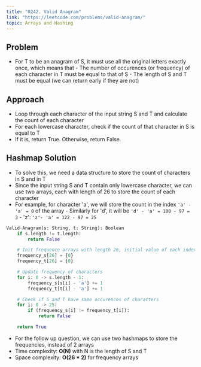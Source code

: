 ```yaml
---
title: "0242. Valid Anagram"
link: "https://leetcode.com/problems/valid-anagram/"
topic: Arrays and Hashing
---
```


## Problem

- For T to be an anagram of S, it must use all the original letters exactly once,
  which means that - The number of occurences (or frequency) of each character in T must be equal to that of S - The length of S and T must be equal (we can return early if they are not)

## Approach

- Loop through each character of the input string S and T and calculate the count of each character
- For each lowercase character, check if the count of that character in S is equal to T
- If it is, return True. Otherwise, return False.

## Hashmap Solution

- To solve this, we need a data structure to store the count of characters in S and in T
- Since the input string S and T contain only lowercase character, we can use two
  arrays, each with length of 26 to store the count of each character
- For example, for character 'a', we will store the count in the index `'a' - 'a' = 0`
  of the array - Similarly for 'd', it will be `'d' - 'a' = 100 - 97 = 3` - 'z': `'z'- 'a' = 122 - 97 = 25`

```python
Valid-Anagram(s: String, t: String): Boolean
    if s.length != t.length:
        return False

    # Init frequence arrays with length 26, initial value of each index is 0
    frequency_s[26] = {0}
    frequency_t[26] = {0}

    # Update frequency of characters
    for i: 0 -> s.length - 1:
        frequency_s[s[i] - 'a'] += 1
        frequency_t[t[i] - 'a'] += 1

    # Check if S and T have same occurences of characters
    for i: 0 -> 25:
        if (frequency_s[i] != frequency_t[i]):
            return False

    return True
```

- For the follow up question, we can use two hashmaps to store the frequencies, instead of 2 arrays
- Time complexity: **O(N)** with N is the length of S and T
- Space complexity: **O(26 \* 2)** for frequency arrays
